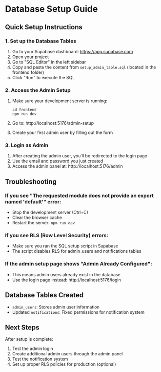 # Database Setup Guide

## Quick Setup Instructions

### 1. Set up the Database Tables

1. Go to your Supabase dashboard: https://app.supabase.com
2. Open your project
3. Go to "SQL Editor" in the left sidebar
4. Copy and paste the content from `setup_admin_table.sql` (located in the frontend folder)
5. Click "Run" to execute the SQL

### 2. Access the Admin Setup

1. Make sure your development server is running:
   ```
   cd frontend
   npm run dev
   ```

2. Go to: http://localhost:5176/admin-setup

3. Create your first admin user by filling out the form

### 3. Login as Admin

1. After creating the admin user, you'll be redirected to the login page
2. Use the email and password you just created
3. Access the admin panel at: http://localhost:5176/admin

## Troubleshooting

### If you see "The requested module does not provide an export named 'default'" error:
- Stop the development server (Ctrl+C)
- Clear the browser cache
- Restart the server: `npm run dev`

### If you see RLS (Row Level Security) errors:
- Make sure you ran the SQL setup script in Supabase
- The script disables RLS for admin_users and notifications tables

### If the admin setup page shows "Admin Already Configured":
- This means admin users already exist in the database
- Use the login page instead: http://localhost:5176/login

## Database Tables Created

- `admin_users`: Stores admin user information
- Updated `notifications`: Fixed permissions for notification system

## Next Steps

After setup is complete:
1. Test the admin login
2. Create additional admin users through the admin panel
3. Test the notification system
4. Set up proper RLS policies for production (optional)

